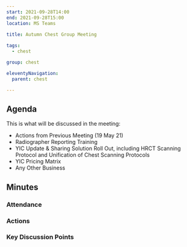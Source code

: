 ```yaml
---
start: 2021-09-28T14:00
end: 2021-09-28T15:00
location: MS Teams
 
title: Autumn Chest Group Meeting

tags:
  - chest

group: chest

eleventyNavigation:
  parent: chest

---
```


## Agenda

This is what will be discussed in the meeting:

* Actions from Previous Meeting (19 May 21)
* Radiographer Reporting Training
* YIC Update & Sharing Solution Roll Out, including HRCT Scanning Protocol and Unification of Chest Scanning Protocols
* YIC Pricing Matrix
* Any Other Business

## Minutes

### Attendance

    
### Actions

    
### Key Discussion Points


